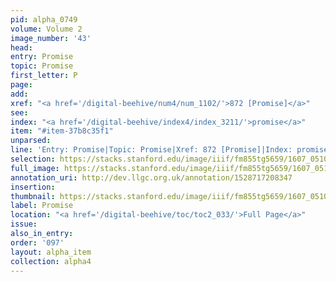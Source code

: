 ```yaml
---
pid: alpha_0749
volume: Volume 2
image_number: '43'
head:
entry: Promise
topic: Promise
first_letter: P
page:
add:
xref: "<a href='/digital-beehive/num4/num_1102/'>872 [Promise]</a>"
see:
index: "<a href='/digital-beehive/index4/index_3211/'>promise</a>"
item: "#item-37b8c35f1"
unparsed:
line: 'Entry: Promise|Topic: Promise|Xref: 872 [Promise]|Index: promise|#item-37b8c35f1'
selection: https://stacks.stanford.edu/image/iiif/fm855tg5659/1607_0510/375,3841,3009,466/full/0/default.jpg
full_image: https://stacks.stanford.edu/image/iiif/fm855tg5659/1607_0510/full/full/0/default.jpg
annotation_uri: http://dev.llgc.org.uk/annotation/1528717208347
insertion:
thumbnail: https://stacks.stanford.edu/image/iiif/fm855tg5659/1607_0510/375,3841,600,180/250,/0/default.jpg
label: Promise
location: "<a href='/digital-beehive/toc/toc2_033/'>Full Page</a>"
issue:
also_in_entry:
order: '097'
layout: alpha_item
collection: alpha4
---
```

